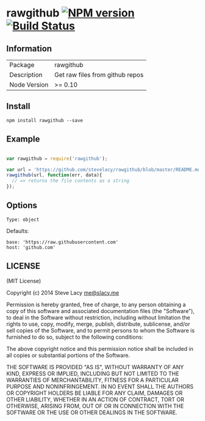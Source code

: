 # rawgithub [![NPM version][npm-image]][npm-url] [![Build Status][travis-image]][travis-url]


## Information

<table>
<tr>
<td>Package</td>
<td>rawgithub</td>
</tr>
<tr>
<td>Description</td>
<td>Get raw files from github repos</td>
</tr>
<tr>
<td>Node Version</td>
<td>>= 0.10</td>
</tr>
</table>


## Install

```
npm install rawgithub --save

```
## Example

```js

var rawgithub = require('rawgithub');

var url = 'https://github.com/stevelacy/rawgithub/blob/master/README.md';
rawgithub(url, function(err, data){
  // => returns the file contents as a string
});


```

## Options
`Type: object`


Defaults:

    base: 'https://raw.githubusercontent.com'
    host: 'github.com'



## LICENSE

(MIT License)

Copyright (c) 2014 Steve Lacy <me@slacy.me>

Permission is hereby granted, free of charge, to any person obtaining
a copy of this software and associated documentation files (the
"Software"), to deal in the Software without restriction, including
without limitation the rights to use, copy, modify, merge, publish,
distribute, sublicense, and/or sell copies of the Software, and to
permit persons to whom the Software is furnished to do so, subject to
the following conditions:

The above copyright notice and this permission notice shall be
included in all copies or substantial portions of the Software.

THE SOFTWARE IS PROVIDED "AS IS", WITHOUT WARRANTY OF ANY KIND,
EXPRESS OR IMPLIED, INCLUDING BUT NOT LIMITED TO THE WARRANTIES OF
MERCHANTABILITY, FITNESS FOR A PARTICULAR PURPOSE AND
NONINFRINGEMENT. IN NO EVENT SHALL THE AUTHORS OR COPYRIGHT HOLDERS BE
LIABLE FOR ANY CLAIM, DAMAGES OR OTHER LIABILITY, WHETHER IN AN ACTION
OF CONTRACT, TORT OR OTHERWISE, ARISING FROM, OUT OF OR IN CONNECTION
WITH THE SOFTWARE OR THE USE OR OTHER DEALINGS IN THE SOFTWARE.



[npm-url]: https://npmjs.org/package/rawgithub
[npm-image]: http://img.shields.io/npm/v/rawgithub.svg

[travis-url]: https://travis-ci.org/stevelacy/rawgithub
[travis-image]: https://travis-ci.org/stevelacy/rawgithub.png?branch=master
